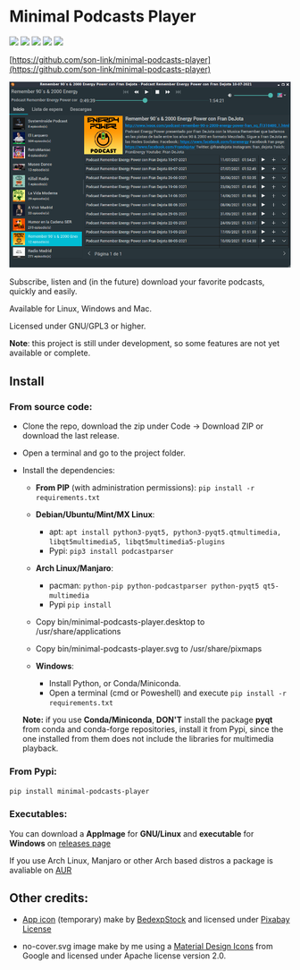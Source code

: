 # Minimal Podcasts Player

![](https://img.shields.io/github/license/son-link/minimal-podcasts-player)
![](https://img.shields.io/github/downloads/son-link/minimal-podcasts-player/total)
![](https://img.shields.io/github/stars/son-link/minimal-podcasts-player)
![](https://img.shields.io/pypi/v/minimal-podcasts-player)
![](https://img.shields.io/pypi/dm/minimal-podcasts-player?label=downloas%20on%20PyPi)

[https://github.com/son-link/minimal-podcasts-player](https://github.com/son-link/minimal-podcasts-player)

![Minimal Podcasts Player screenshoot](screenshoot.png)

Subscribe, listen and (in the future) download your favorite podcasts, quickly and easily.

Available for Linux, Windows and Mac.

Licensed under GNU/GPL3 or higher.

**Note**: this project is still under development, so some features are not yet available or complete.

## Install

### From source code:

* Clone the repo, download the zip under Code -> Download ZIP or download the last release.
* Open a terminal and go to the project folder.
* Install the dependencies:
  * **From PIP** (with administration permissions): `pip install -r requirements.txt`
  * **Debian/Ubuntu/Mint/MX Linux**:
    * apt: `apt install python3-pyqt5, python3-pyqt5.qtmultimedia, libqt5multimedia5, libqt5multimedia5-plugins`
    * Pypi: `pip3 install podcastparser`
  * **Arch Linux/Manjaro**:
    * pacman: `python-pip python-podcastparser python-pyqt5 qt5-multimedia`
    * Pypi `pip install`

  * Copy bin/minimal-podcasts-player.desktop to /usr/share/applications
  * Copy bin/minimal-podcasts-player.svg to /usr/share/pixmaps

  * **Windows**:
    *  Install Python, or Conda/Miniconda.
    *  Open a terminal (cmd or Poweshell) and execute `pip install -r requirements.txt`

  **Note:** if you use **Conda/Miniconda**, **DON'T** install the package **pyqt** from conda and conda-forge repositories, install it from Pypi, since the one installed from them does not include the libraries for multimedia playback.

### From Pypi:

`pip install minimal-podcasts-player`

### Executables:
You can download a **AppImage** for **GNU/Linux** and **executable** for **Windows** on [releases page](https://github.com/son-link/minimal-podcasts-player/releases)

If you use Arch Linux, Manjaro or other Arch based distros a package is avaliable on [AUR](https://aur.archlinux.org/packages/minimal-podcasts-player/)

## Other credits:

* [App icon](https://pixabay.com/es/illustrations/podcast-popular-muestra-anuncio-2665175/
) (temporary) make by [BedexpStock](https://pixabay.com/es/users/bedexpstock-6161331/) and licensed under [Pixabay License](https://pixabay.com/es/service/license/)

* no-cover.svg image make by me using a [Material Design Icons](https://material.io/resources/icons/) from Google and licensed under Apache license version 2.0.
